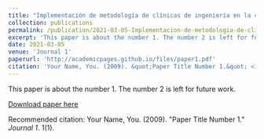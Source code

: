 ```yaml
---
title: "Implementación de metodología de clínicas de ingeniería en la carrera de ingeniería industrial"
collection: publications
permalink: /publication/2021-03-05-Implementacion-de-metodologia-de-clinicas-de-ingenieria-en-la-carrera-de-ingenieria-industrial
excerpt: 'This paper is about the number 1. The number 2 is left for future work.'
date: 2021-03-05
venue: 'Journal 1'
paperurl: 'http://academicpages.github.io/files/paper1.pdf'
citation: 'Your Name, You. (2009). &quot;Paper Title Number 1.&quot; <i>Journal 1</i>. 1(1).'
---
```

This paper is about the number 1. The number 2 is left for future work.

[Download paper here](http://academicpages.github.io/files/paper1.pdf)

Recommended citation: Your Name, You. (2009). "Paper Title Number 1." <i>Journal 1</i>. 1(1).